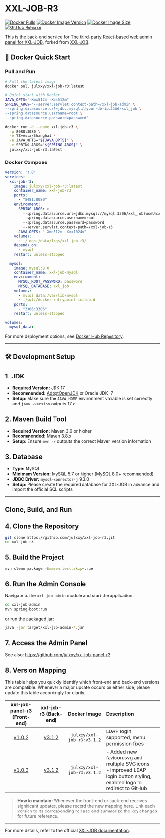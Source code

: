 # XXL-JOB-R3

[![Docker Pulls](https://img.shields.io/docker/pulls/julxxy/xxl-job-r3?style=flat-square&logo=docker)](https://hub.docker.com/r/julxxy/xxl-job-r3)
[![Docker Image Version](https://img.shields.io/docker/v/julxxy/xxl-job-r3?style=flat-square&logo=docker&sort=semver)](https://hub.docker.com/r/julxxy/xxl-job-r3/tags)
[![Docker Image Size](https://img.shields.io/docker/image-size/julxxy/xxl-job-r3?style=flat-square&logo=docker)](https://hub.docker.com/r/julxxy/xxl-job-r3)
[![GitHub Release](https://img.shields.io/github/v/release/julxxy/xxl-job-r3?style=flat-square&logo=github)](https://github.com/julxxy/xxl-job-r3/releases)

This is the back-end service for [The third-party React-based web admin panel for XXL-JOB](https://github.com/julxxy/xxl-job-panel-r3), forked from [XXL-JOB](https://github.com/xuxueli/xxl-job).

## 🐳 Docker Quick Start

### Pull and Run

```bash
# Pull the latest image
docker pull julxxy/xxl-job-r3:latest

# Quick start with Docker
JAVA_OPTS="-Xmx512m -Xms512m"
SPRING_ARGS="--server.servlet.context-path=/xxl-job-admin \
--spring.datasource.url=jdbc:mysql://your-db-ip:3306/xxl_job \
--spring.datasource.username=root \
--spring.datasource.password=password"

docker run -d --name xxl-job-r3 \
  -p 8080:8080 \
  -e TZ=Asia/Shanghai \
  -e JAVA_OPTS="${JAVA_OPTS}" \
  -e SPRING_ARGS="${SPRING_ARGS}" \
  julxxy/xxl-job-r3:latest
```

### Docker Compose

```yaml
version: '3.8'
services:
  xxl-job-r3:
    image: julxxy/xxl-job-r3:latest
    container_name: xxl-job-r3
    ports:
      - "8081:8080"
    environment:
      SPRING_ARGS: >
        --spring.datasource.url=jdbc:mysql://mysql:3306/xxl_job?useUnicode=true&characterEncoding=UTF-8&autoReconnect=true&serverTimezone=Asia/Shanghai
        --spring.datasource.username=root
        --spring.datasource.password=password
        --server.servlet.context-path=/xxl-job-r3
      JAVA_OPTS: "-Xms512m -Xmx1024m"
    volumes:
      - ./logs:/data/logs/xxl-job-r3/
    depends_on:
      - mysql
    restart: unless-stopped

  mysql:
    image: mysql:8.0
    container_name: xxl-job-mysql
    environment:
      MYSQL_ROOT_PASSWORD: password
      MYSQL_DATABASE: xxl_job
    volumes:
      - mysql_data:/var/lib/mysql
      - ./sql:/docker-entrypoint-initdb.d
    ports:
      - "3306:3306"
    restart: unless-stopped

volumes:
  mysql_data:
```

For more deployment options, see [Docker Hub Repository](https://hub.docker.com/r/julxxy/xxl-job-r3).

---

## 🛠️ Development Setup

## 1. JDK

- **Required Version:** JDK 17
- **Recommended:** [AdoptOpenJDK](https://adoptium.net/) or Oracle JDK 17
- **Setup:** Make sure the `JAVA_HOME` environment variable is set correctly and `java -version` outputs 17.x

## 2. Maven Build Tool

- **Required Version:** Maven 3.6 or higher
- **Recommended:** Maven 3.8.x
- **Setup:** Ensure `mvn -v` outputs the correct Maven version information

## 3. Database

- **Type:** MySQL
- **Minimum Version:** MySQL 5.7 or higher (MySQL 8.0+ recommended)
- **JDBC Driver:** `mysql-connector-j` 9.3.0
- **Setup:** Please create the required database for XXL-JOB in advance and import the official SQL scripts

------

## Clone, Build, and Run

## 4. Clone the Repository

```bash
git clone https://github.com/julxxy/xxl-job-r3.git
cd xxl-job-r3
```

## 5. Build the Project

```bash
mvn clean package -Dmaven.test.skip=true
```

## 6. Run the Admin Console

Navigate to the `xxl-job-admin` module and start the application:

```bash
cd xxl-job-admin
mvn spring-boot:run
```

or run the packaged jar:

```bash
java -jar target/xxl-job-admin-*.jar
```

## 7. Access the Admin Panel

See also:
https://github.com/julxxy/xxl-job-panel-r3

## 8. Version Mapping

This table helps you quickly identify which front-end and back-end versions are compatible. Whenever a major update
occurs on either side, please update this table accordingly for clarity.

|                     **xxl-job-panel-r3** (Front-end)                     |                     **xxl-job-r3** (Back-end)                      |      **Docker Image**      | Description                                                                                                                 |
|:------------------------------------------------------------------------:|:------------------------------------------------------------------:|:--------------------------:|:----------------------------------------------------------------------------------------------------------------------------|
| [v1.0.2](https://github.com/julxxy/xxl-job-panel-r3/releases/tag/v1.0.2) | [v3.1.2](https://github.com/julxxy/xxl-job-r3/releases/tag/v3.1.2) | `julxxy/xxl-job-r3:v3.1.2` | LDAP login supported, menu permission fixes                                                                                 |
| [v1.0.3](https://github.com/julxxy/xxl-job-panel-r3/releases/tag/v1.0.3) | [v3.1.2](https://github.com/julxxy/xxl-job-r3/releases/tag/v3.1.2) | `julxxy/xxl-job-r3:v3.1.2` | - Added new favicon.svg and multiple SVG icons<br/>- improved LDAP login button styling, enabled logo to redirect to GitHub |

> **How to maintain:**
> Whenever the front-end or back-end receives significant updates, please record the new mapping here. Link each version
> to its corresponding release and summarize the key changes for future reference.

---

For more details, refer to the official [XXL-JOB documentation](https://github.com/xuxueli/xxl-job).
